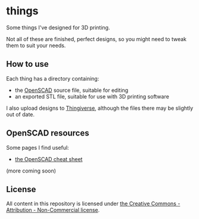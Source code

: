 # things
Some things I've designed for 3D printing. 

Not all of these are finished, perfect designs, so you might need to tweak them to suit your needs.

## How to use
Each thing has a directory containing:
* the [OpenSCAD](http://www.openscad.org/) source file, suitable for editing
* an exported STL file, suitable for use with 3D printing software

I also upload designs to [Thingiverse](https://www.thingiverse.com/charleskorn), although the files there may be slightly out of date.

## OpenSCAD resources
Some pages I find useful:

* [the OpenSCAD cheat sheet](http://www.openscad.org/cheatsheet/index.html)

(more coming soon)

## License
All content in this repository is licensed under [the Creative Commons - Attribution - Non-Commercial license](http://creativecommons.org/licenses/by-nc/3.0/).